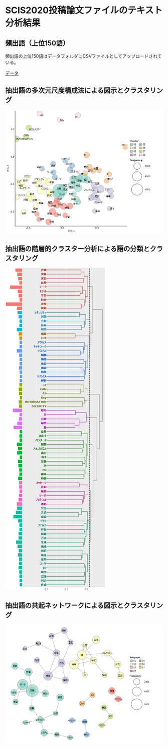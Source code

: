 SCIS2020投稿論文ファイルのテキスト分析結果
====

## 頻出語（上位150語）
頻出語の上位150語はデータフォルダにCSVファイルとしてアップロードされている。

[データ](/data/scis2020_extracted150.csv)

## 抽出語の多次元尺度構成法による図示とクラスタリング
![MDS](/data/scis2020_MDS.png)

## 抽出語の階層的クラスター分析による語の分類とクラスタリング
![HCA](/data/scis2020_HCA.png)

## 抽出語の共起ネットワークによる図示とクラスタリング
![CON](/data/scis2020_CON.png)
